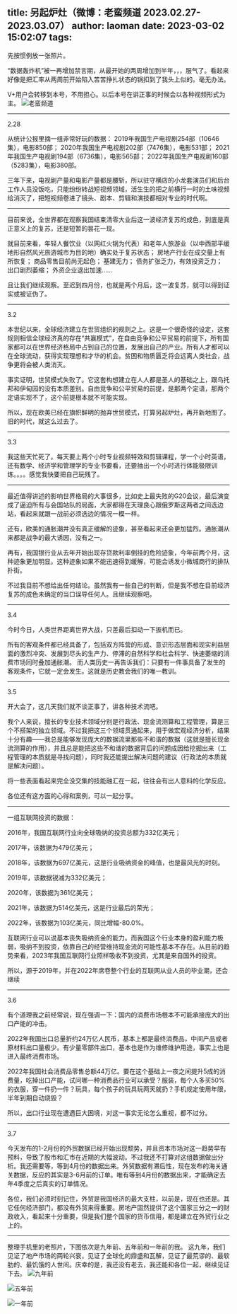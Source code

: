 title: 另起炉灶（微博：老蛮频道 2023.02.27-2023.03.07）
author: laoman
date: 2023-03-02 15:02:07
tags:
---
先按惯例放一张照片。<!--more-->

“数据轰炸机”被一再增加禁言期，从最开始的两周增加到半年，，，服气了。看起来好像是把汇率从两周前开始陷入苦苦挣扎状态的锅扣到了我头上似的。毫无办法。

V+用户会转移到本号，不用担心。以后本号在讲正事的时候会以各种视频形式为主。 
![老蛮频道](/images/20230302001.jpg)
- - - 
2.28

从统计公报里摘一组非常好玩的数据：
2019年我国生产电视剧254部（10646集），电影850部；
2020年我国生产电视剧202部（7476集），电影531部；
2021年我国生产电视剧194部（6736集），电影565部；
2022年我国生产电视剧160部（5283集），电影380部。

三年下来，电视剧产量和电影产量都是腰斩，所以驻守横店的小龙套演员们和后台工作人员没饭吃，只能纷纷转战短视频领域，活生生的把之前横行一时的土味视频给消灭了，把短视频卷进了镜头、剧本、剪辑和演技都相对专业的时代啊。
- - -
目前来说，全世界都在观察我国结束清零大业后这一波经济复苏的成色，到底是真正意义上的复苏，还是短暂的昙花一现。

就目前来看，年轻人餐饮业（以网红火锅为代表）和老年人旅游业（以中西部平缓地形自然风光旅游城市为目的地）确实处于复苏状态；
房地产行业在成交量上有所恢复；
商品零售目前尚无起色；
基建无力；
债务扩张乏力，有效投资乏力；
出口剧烈萎缩；
外资企业退出加速……

且让我们继续观察。至迟到四月份，也就是两个月后，这一波复苏，就可以得到证实或被证伪了。
- - -
3.2

本世纪以来，全球经济建立在世贸组织的规则之上。这是一个很奇怪的设定，这套规则相信全球经济真的存在“共赢模式”，在自由竞争和公平贸易的前提下，所有国家都可以在世界经济格局中占到自己的位置，发展出自己的产业。所有人才都可以在全球流动，获得实现理想和才华的机会。贫困和物质匮乏将会远离人类社会，战争更将会被人类消灭。

事实证明，世贸模式失败了。它这套构想建立在人人都是圣人的基础之上，跟乌托邦和伊甸园的没有本质差别。自由竞争和公平贸易的前提，是那两个定语，那两个定语实现不了，这个前提根本就不可能实现。

所以，现在欧美已经在旗帜鲜明的抛弃世贸模式，打算另起炉灶，再开新地图了。旧的时代，就这么过去了。
- - -
3.3

我这些天忙死了。每天要上两个小时专业视频特效和剪辑课程，学一个小时英语，还有数学、经济学和管理学的专业书要看，还要抽出一个小时进行体能极限训练。。。。感觉我快要把自己玩残了。
- - -
最近值得讲述的影响世界格局的大事很多，比如史上最失败的G20会议，最后演变成了逼迫所有与会国站队的局面，大家都得在天理良心跟俄罗斯这两者之间选边站，看起来就跟一战前必须选边的情况一模一样。

还有，欧美的通胀潮并没有真正缓解的迹象，甚至看起来还会更加猛烈。通胀潮从来都是战争的最大诱因，没有之一。

再有，我国银行业从去年开始出现存贷款利率倒挂的危险迹象，今年前两个月，这种迹象更加明显。这种迹象如果不能迅速得到缓解，可能会诱发小微城商行的排队扑街。

不过我目前不想给出任何结论。虽然我有一些自己的判断，但是我不想在目前经济复苏的成色未确定的当口误导任何人。且继续观察吧。
- - -
 3.4

今时今日，人类世界距离世界大战，只差最后扣动一下扳机而已。

所有的客观条件都已经具备了，包括双方阵营的形成、意识形态层面和现实利益层面的激烈冲突、发展到尽头的生产力、停滞的自然科学和社会科学、快速萎缩的消费市场同时叠加通胀潮。
而人类历史一再告诉我们：只要有一件事具备了发生的客观条件，它就一定会发生。这就是历史教会我们的唯一教训。
- - -
3.5

开大会了，这几天我们就不谈正事了，讲各种技术流吧。

我个人来说，擅长的专业技术领域分别是行政法、现金流测算和工程管理，算是三个不搭架的独立领域。不过我把这三个领域贯通起来，用于做宏观经济分析，结果十分有趣——我总是能够发现庞大的数据流里那些不和谐的数据（这就是擅长现金流测算的作用），并且总是能把这些不和谐的数据背后的问题成因给挖掘出来（工程管理的本质就是寻找问题），同时我还能提出解决问题的建议（行政法的本质就是解决问题）。

将一些表面看起来完全没交集的技能融汇在一起，往往会有出人意料的化学反应。

各位还有这方面的心得和案例，可以一起分享。
- - -
一组互联网投资的数据：

2016年，我国互联网行业向全球吸纳的投资总额为332亿美元；

2017年，该数据为479亿美元；

2018年，该数据为697亿美元，这是行业吸纳资金的峰值，也是最风光的时刻。

2019年，该数据锐减为332亿美元；

2020年，该数据为361亿美元；

2021年，该数据为514亿美元，这是行业最后的荣光；

2022年，该数据为103亿美元，同比增幅-80.0%。

互联网行业可以说基本丧失吸纳资金的能力。而我国这个行业本身的盈利能力极弱，吸纳不到投资，依靠自己的经营维持现金流的可能性基本不存在。从目前的趋势来看，2023年我国互联网行业照样吸收不到投资，尤其是来自国外的投资。

所以，源于2019年，并在2022年席卷整个行业的互联网从业人员的毕业潮，还会继续
- - -
3.6

有个道理我之前经常说，现在强调一下：国内的消费市场根本不可能承接庞大的出口产能的冲击。

2022年我国出口总量折约24万亿人民币，基本上都是最终消费品，中间产品或者原材料出口量极少。有少量零部件出口，基本也是作为维修维护用途，事实上也是进入最终消费市场。

2022年我国社会消费品零售总额44万亿。要在这个基础上一夜之间提升5成的消费量，吃掉出口产能，试问哪一种消费品行业可以承受？服装，每个人多买50%的衣服，穿一件扔一件？玩具，每个孩子的玩具玩两天就扔？手机规定使用年限，半年到期自动烧毁？

所以，出口行业现在遭遇巨大困境，对这一事实无论怎么重视，都不过分。
- - -
3.7

今天发布的1-2月份的外贸数据已经开始出现颓势，并且资本市场对这一趋势早有预料，导致了股市和汇市在近期的大幅波动。不过我还不打算对这组数据做出分析。我还需要等，等到4月份的数据出来。外贸数据有滞后性，现在发布的海关通关数据，反应的其实是3-6月前的订单。唯有等到4月份的数据出来，才能确定去年4季度之后真实的订单情况。

各位，我们必须时刻记住，外贸是我国经济的最大支柱，以前是，现在也还是。其它任何经济部门，都没有外贸来得重要。房地产固然提供了这个国家三分之一的财政收入，看起来十分重要，但是我们整个国家的货币信用，都是建立在外贸行业之上的。
- - -
整理手机里的老照片，下图依次是九年前、五年前和一年前的我。
这九年，我们见证了地产市场的两轮兴衰，见证了全球化的鼎盛和瓦解，见证了最荒谬的、最软肋的、最饥饿的人世间。庆幸的是，我还没有老去，我还能和各位一起，继续见证下去。 
![九年前](/images/20230308001.jpg)

![五年前](/images/20230308002.jpg)

![一年前](/images/20230308003.jpg)